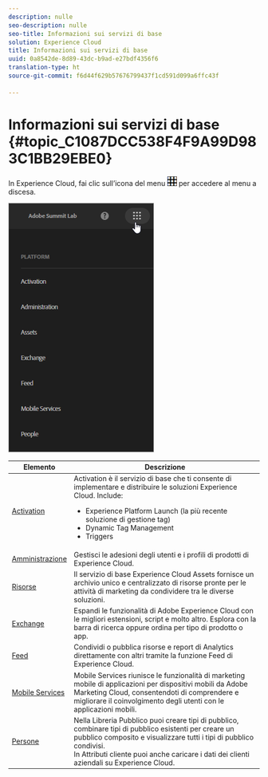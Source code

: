 ```yaml
---
description: nulle
seo-description: nulle
seo-title: Informazioni sui servizi di base
solution: Experience Cloud
title: Informazioni sui servizi di base
uuid: 0a8542de-8d89-43dc-b9ad-e27bdf4356f6
translation-type: ht
source-git-commit: f6d44f629b57676799437f1cd591d099a6ffc43f

---
```



# Informazioni sui servizi di base {#topic_C1087DCC538F4F9A99D983C1BB29EBE0}

In Experience Cloud, fai clic sull’icona del menu ![](assets/menu-icon.png) per accedere al menu a discesa.

![](assets/experience-cloud-core-services.png)

| Elemento | Descrizione |
|--- |--- |
| [Activation](activation/activation.md) | Activation è il servizio di base che ti consente di implementare e distribuire le soluzioni Experience Cloud. Include:<ul><li>Experience Platform Launch (la più recente soluzione di gestione tag)</li><li>Dynamic Tag Management</li><li>Triggers</li></ul> |
| [Amministrazione](admin-getting-started/admin-getting-started.md) | Gestisci le adesioni degli utenti e i profili di prodotti di Experience Cloud. |
| [Risorse](experience-cloud-assets/experience-cloud-assets.md) | Il servizio di base Experience Cloud Assets fornisce un archivio unico e centralizzato di risorse pronte per le attività di marketing da condividere tra le diverse soluzioni. |
| [Exchange](https://experiencecloud.adobeexchange.com/) | Espandi le funzionalità di Adobe Experience Cloud con le migliori estensioni, script e molto altro. Esplora con la barra di ricerca oppure ordina per tipo di prodotto o app. |
| [Feed](feed.md) | Condividi o pubblica risorse e report di Analytics direttamente con altri tramite la funzione Feed di Experience Cloud. |
| [Mobile Services](https://marketing.adobe.com/resources/help/it_IT/mobile/) | Mobile Services riunisce le funzionalità di marketing mobile di applicazioni per dispositivi mobili da Adobe Marketing Cloud, consentendoti di comprendere e migliorare il coinvolgimento degli utenti con le applicazioni mobili. |
| [Persone](audience-library/audience-library.md) | Nella Libreria Pubblico puoi creare tipi di pubblico, combinare tipi di pubblico esistenti per creare un pubblico composito e visualizzare tutti i tipi di pubblico condivisi.<br>In Attributi cliente puoi anche caricare i dati dei clienti aziendali su Experience Cloud. |
